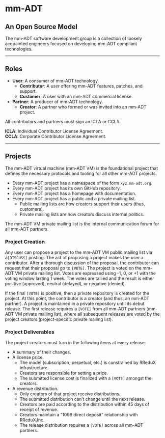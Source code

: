 # mm-ADT
## An Open Source Model

The mm-ADT software development group is a collection of loosely acquainted
engineers focused on developing mm-ADT compliant technologies.

---

## Roles
* **User**: A consumer of mm-ADT technology.
  * **Contributor**: A user offering mm-ADT features, patches, and support.  
  * **Customer**: A user with an mm-ADT commercial license.
* **Partner**: A producer of mm-ADT technology.
  * **Creator**: A partner who formed or was invited into an mm-ADT project.

All contributors and partners must sign an ICLA or CCLA.

**ICLA**: Individual Contributor License Agreement.  
**CCLA**: Corporate Contributor License Agreement.

---

## Projects
The mm-ADT virtual machine (mm-ADT VM) is the foundational project that defines
the necessary protocols and tooling for all other mm-ADT projects. 

* Every mm-ADT project has a namespace of the form `xyz.mm-adt.org`.
* Every mm-ADT project has its own GitHub repository.
* Every mm-ADT project has a homepage with documentation.
* Every mm-ADT project has a public and a private mailing list.
  * Public mailing lists are how creators support their users (thus, customers).
  * Private mailing lists are how creators discuss internal politics.

The mm-ADT VM private mailing list is the internal communication forum for all mm-ADT partners.

### Project Creation
Any user can propose a project to the mm-ADT VM public mailing list via a`[DISCUSS]` posting. 
The act of proposing a project makes the user a contributor. After a thorough
discussion of the proposal, the contributor can request that their proposal go to `[VOTE]`.
The project is voted on the mm-ADT VM private mailing list. 
Votes are expressed using -1, 0, or +1 with the voting window lasting 1 week. 
The votes are tallied and the result is either positive (approved), neutral (delayed), or negative (denied). 

If the final `[VOTE]` is positive, then a private repository is created for the project. 
At this point, the contributor is a creator (and thus, an mm-ADT partner). A project 
is maintained in a private repository until its debut release. The first release
requires a `[VOTE]` from all mm-ADT partners (mm-ADT VM private mailing list), where all subsequent 
releases are voted by the project creators (project-specific private mailing list).

### Project Deliverables
The project creators must turn in the following items at every release:

* A summary of their changes.
* A license price.
  * The model (subscription, perpetual, etc.) is constrained by RReduX infrastructure.
  * Creators are responsible for setting a price.
  * The submitted license cost is finalized with a `[VOTE]` amongst the creators.
* A revenue distribution.
  * Only creators of that project receive distributions.
  * The submitted distribution can't change until the next release.
  * Creators are paid according to the distribution within 45 days of receipt of revenue.
  * Creators maintain a "1099 direct deposit" relationship with RReduX,Inc.
  * The release distribution requires a `[VOTE]` across all mm-ADT partners.
